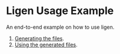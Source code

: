 # Ligen Usage Example

An end-to-end example on how to use ligen.

1. [Generating the files](counter/README.md).
2. [Using the generated files](counter-cpp/README.md).

